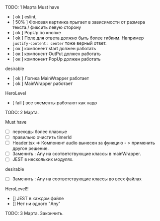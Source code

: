 TODO: 1 Марта
Must have

- [ ok ] eslint,
- [ 50% ] Фоновая картинка прыгает в зависимости от размера текста./ фиксить левую сторону
- [ ok ] PopUp по кнопке
- [ ok ] Поле для ответа должно быть более гибким. Например
  `justify-content: center` тоже верный ответ.
- [ ок ] компонент start должен работать
- [ ок ] компонент OutPut должен работать
- [ ок ] компонент PopUp должен работать

desirable

- [ ok ] Логика MainWrapper работает
- [ ok ] MainWrapper работает

HeroLevel

- [ fail ] все элементы работают как надо

TODO: 2 Марта.

Must have

- [ ] переходы более плавныe
- [ ] правильно очистить timerId
- [ ] Header.tsx => Компонент audio вынесен за функцию - > применить другое решение.
- [ ] Заменить : Any на соответствующие классы в mainWrapper.
- [ ] JEST в нескольких модулях.

desirable

- [ ] Заменить : Any на соответствующие классы во всех файлах

HeroLevel!!

- [] JEST в каждом файле
- [] Нет ни одного "Any"

TODO: 3 Марта. Закончить.
